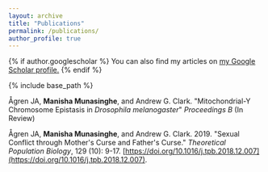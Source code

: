 ```yaml
---
layout: archive
title: "Publications"
permalink: /publications/
author_profile: true
---
```


{% if author.googlescholar %}
  You can also find my articles on <u><a href="{{author.googlescholar}}">my Google Scholar profile</a>.</u>
{% endif %}

{% include base_path %}


Ågren JA, **Manisha Munasinghe**, and Andrew G. Clark. "Mitochondrial-Y Chromosome Epistasis in *Drosophila melanogaster*" *Proceedings B* (In Review)

Ågren JA, **Manisha Munasinghe**, and Andrew G. Clark. 2019. "Sexual Conflict through Mother's Curse and Father's Curse." *Theoretical Population Biology*, 129 (10): 9-17. [https://doi.org/10.1016/j.tpb.2018.12.007](https://doi.org/10.1016/j.tpb.2018.12.007).

